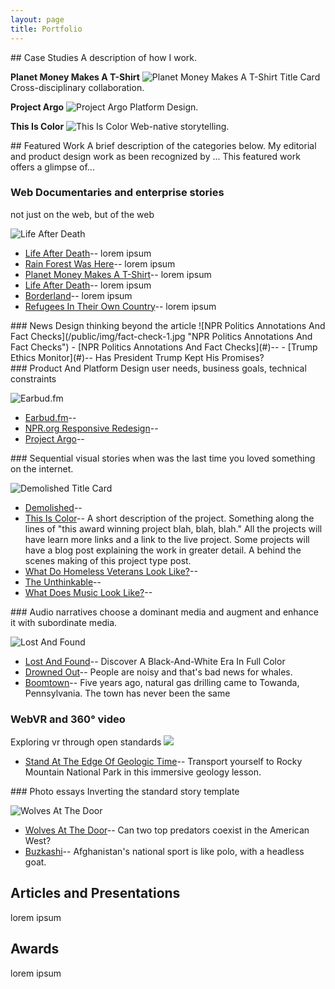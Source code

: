 ```yaml
---
layout: page
title: Portfolio
---
```


<div class="case-studies" markdown="1">
## Case Studies
A description of how I work.

**Planet Money Makes A T-Shirt**
![Planet Money Makes A T-Shirt Title Card](/public/img/tshirt-1.jpg "Planet Money Makes A T-Shirt Title Card")
Cross-disciplinary collaboration.

**Project Argo**
![Project Argo](/public/img/argo-1.png "Project Argo")
Platform Design.

**This Is Color**
![This Is Color](/public/img/this-is-color-1.jpg "color")
Web-native storytelling.



</div>






<div class="small-thumbnails enterprise-stories" markdown="1">
## Featured Work
A brief description of the categories below. My editorial and product design work as been recognized by ... This featured work offers a glimpse of...


### Web Documentaries and enterprise stories
not just on the web, but of the web

![Life After Death](/public/img/life-after-death-1.jpg "Life After Death")
- [Life After Death](#)-- lorem ipsum
- [Rain Forest Was Here](#)-- lorem ipsum
- [Planet Money Makes A T-Shirt](#)-- lorem ipsum
- [Life After Death](#)-- lorem ipsum
- [Borderland](#)-- lorem ipsum
- [Refugees In Their Own Country](#)-- lorem ipsum

</div>
<!-- /enterprise-stories-->


<div class="small-thumbnails news-design" markdown="1">
### News Design
thinking beyond the article
![NPR Politics Annotations And Fact Checks](/public/img/fact-check-1.jpg "NPR Politics Annotations And Fact Checks")
- [NPR Politics Annotations And Fact Checks](#)--
- [Trump Ethics Monitor](#)-- Has President Trump Kept His Promises?
</div>
<!-- /news-design-->

<div class="small-thumbnails product-design" markdown="1">
### Product And Platform Design
user needs, business goals, technical constraints

![Earbud.fm](/public/img/earbud-1.png "Earbud.fm")

- [Earbud.fm](#)--
- [NPR.org Responsive Redesign](#)--
- [Project Argo](#)--
</div>
<!-- /product-design-->

<div class="small-thumbnails sequential-stories" markdown="1">
### Sequential visual stories
when was the last time you loved something on the internet.

![Demolished Title Card](/public/img/demolished-1.jpg "Demolished Title Card")

- [Demolished](#)--
- [This Is Color](#)-- A short description of the project. Something along the lines of "this award winning project blah, blah, blah." All the projects will have learn more links and a link to the live project. Some projects will have a blog post explaining the work in greater detail. A behind the scenes making of this project type post.
- [What Do Homeless Veterans Look Like?](#)--
- [The Unthinkable](#)--
- [What Does Music Look Like?](#)--

</div>
<!-- /sequential stories-->

<div class="small-thumbnails audio-narratives" markdown="1">
### Audio narratives
choose a dominant media and augment and enhance it with subordinate media.

![Lost And Found](/public/img/cushman-2.jpg "Lost And Found")


- [Lost And Found](#)-- Discover A Black-And-White Era In Full Color
- [Drowned Out](#)-- People are noisy and that's bad news for whales.
- [Boomtown](#)-- Five years ago, natural gas drilling came to Towanda, Pennsylvania. The town has never been the same
</div>
<!-- /audio-narratives-->


<div class="small-thumbnails web-vr" markdown="1">
<h3>WebVR and 360° video</h3>
Exploring vr through open standards
<img src="/public/img/rocky-mountain-vr-1.jpg">



- [Stand At The Edge Of Geologic Time](#)-- Transport yourself to Rocky Mountain National Park in this immersive geology lesson.

</div>
<!-- /web-vr-->

<div class="small-thumbnails photo-essay" markdown="1">
### Photo essays
Inverting the standard story template

![Wolves At The Door](/public/img/wolves-1.jpg "Wolves At The Door")

- [Wolves At The Door](#)-- Can two top predators coexist in the American West?
- [Buzkashi](#)-- Afghanistan's national sport is like polo, with a headless goat.
</div>
<!-- /photo-essay -->


## Articles and Presentations
lorem ipsum

## Awards
lorem ipsum




<!--
## The classics
Building websites since 1999. A sampling of some of my earlier work.

### USA Today
Quisque consequat sapien eget quam rhoncus, sit amet laoreet diam tempus. Aliquam aliquam metus erat, a pulvinar turpis suscipit at.

![Toxic Air And America's Schools](/public/img/usat-ta-1.jpg "Toxic Air And America's Schools")

### Congressional Quarterly
Quisque consequat sapien eget quam rhoncus, sit amet laoreet diam tempus. Aliquam aliquam metus erat, a pulvinar turpis suscipit at.

![Congressional Quarterly Home Page Prototype](/public/img/cq-1.jpg "Congressional Quarterly Home Page Prototype")

### American Chemical Society
Quisque consequat sapien eget quam rhoncus, sit amet laoreet diam tempus. Aliquam aliquam metus erat, a pulvinar turpis suscipit at.

![American Chemical Society Redesign](/public/img/acs-1.jpg "American Chemical Society Redesign")

### My first website
Quisque consequat sapien eget quam rhoncus, sit amet laoreet diam tempus. Aliquam aliquam metus erat, a pulvinar turpis suscipit at.

![My first site](/public/img/illation-1.png "my first site")
-->
